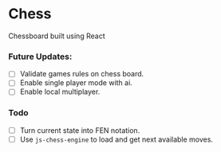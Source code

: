# Chess

Chessboard built using React

### Future Updates:
- [ ] Validate games rules on chess board.
- [ ] Enable single player mode with ai.
- [ ] Enable local multiplayer.

### Todo
- [ ] Turn current state into FEN notation.
- [ ] Use `js-chess-engine` to load and get next available moves.
